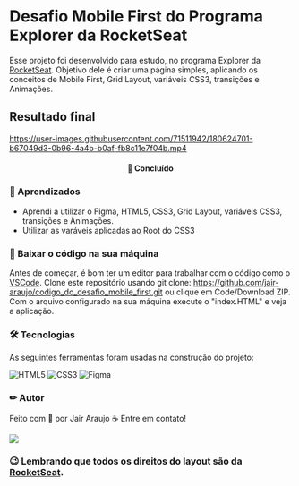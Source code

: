 # Desafio Mobile First do Programa Explorer da RocketSeat

Esse projeto foi desenvolvido para estudo, no programa Explorer da [RocketSeat](https://www.rocketseat.com.br/). 
Objetivo dele é criar uma página simples, aplicando os conceitos de Mobile First, Grid Layout, variáveis CSS3, transições e Animações.

## Resultado final

https://user-images.githubusercontent.com/71511942/180624701-b67049d3-0b96-4a4b-b0af-fb8c11e7f04b.mp4



<h4 align="center"> 
🚀 Concluído
</h4>

### 📕 Aprendizados

- Aprendi a utilizar o Figma, HTML5, CSS3, Grid Layout, variáveis CSS3, transições e Animações.
- Utilizar as varáveis aplicadas ao Root do CSS3


### 🏁 Baixar o código na sua máquina

Antes de começar, é bom ter um editor para trabalhar com o código como o [VSCode](https://code.visualstudio.com/).
Clone este repositório usando git clone: https://github.com/jair-araujo/codigo_do_desafio_mobile_first.git ou clique em Code/Download ZIP.
Com o arquivo configurado na sua máquina execute o "index.HTML" e veja a aplicação.

### 🛠 Tecnologias

As seguintes ferramentas foram usadas na construção do projeto:

![HTML5](https://img.shields.io/badge/html5-%23E34F26.svg?style=for-the-badge&logo=html5&logoColor=white)
![CSS3](https://img.shields.io/badge/css3-%231572B6.svg?style=for-the-badge&logo=css3&logoColor=white)
![Figma](https://img.shields.io/badge/figma-%23F24E1E.svg?style=for-the-badge&logo=figma&logoColor=white)

### ✏ Autor

Feito com 💜 por Jair Araujo ☕ Entre em contato!

[<img src="https://img.shields.io/badge/linkedin-%230077B5.svg?&style=for-the-badge&logo=linkedin&logoColor=white" />](https://www.linkedin.com/in/jairaraujo/)

### 😉 Lembrando que todos os direitos do layout são da [RocketSeat](https://www.rocketseat.com.br/).
